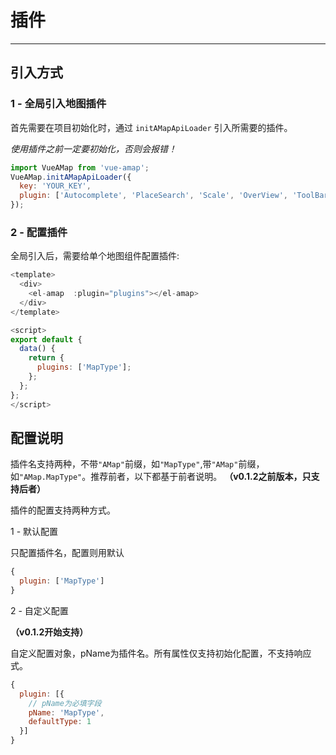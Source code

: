 # 插件

---

## 引入方式

### 1 - 全局引入地图插件

首先需要在项目初始化时，通过 `initAMapApiLoader` 引入所需要的插件。

*使用插件之前一定要初始化，否则会报错！*

```javascript
import VueAMap from 'vue-amap';
VueAMap.initAMapApiLoader({
  key: 'YOUR_KEY',
  plugin: ['Autocomplete', 'PlaceSearch', 'Scale', 'OverView', 'ToolBar', 'MapType', 'PolyEditor', 'AMap.CircleEditor']
});
```

### 2 - 配置插件

全局引入后，需要给单个地图组件配置插件:

```javascript
<template>
  <div>
    <el-amap  :plugin="plugins"></el-amap>
  </div>
</template>

<script>
export default {
  data() {
    return {
      plugins: ['MapType'];
    };
  };
};
</script>
```

## 配置说明

插件名支持两种，不带`"AMap"`前缀，如`"MapType"`,带`"AMap"`前缀，如`"AMap.MapType"`。推荐前者，以下都基于前者说明。
**（v0.1.2之前版本，只支持后者）**

插件的配置支持两种方式。

1 - 默认配置

只配置插件名，配置则用默认

```javascript
{
  plugin: ['MapType']
}
```

2 - 自定义配置

**（v0.1.2开始支持）**

自定义配置对象，pName为插件名。所有属性仅支持初始化配置，不支持响应式。

```javascript
{
  plugin: [{
    // pName为必填字段
    pName: 'MapType',
    defaultType: 1
  }]
}
```
